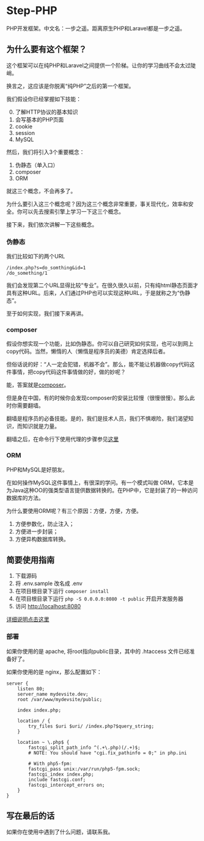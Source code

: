 # Step-PHP

PHP开发框架。中文名：一步之遥。距离原生PHP和Laravel都是一步之遥。

## 为什么要有这个框架？

这个框架可以在纯PHP和Laravel之间提供一个阶梯。让你的学习曲线不会太过陡峭。

换言之，这应该是你脱离“纯PHP”之后的第一个框架。

我们假设你已经掌握如下技能：

0. 了解HTTP协议的基本知识
0. 会写基本的PHP页面
1. cookie
2. session
3. MySQL

然后，我们将引入3个重要概念：

1. 伪静态（单入口）
2. composer
3. ORM

就这三个概念，不会再多了。

为什么要引入这三个概念呢？因为这三个概念非常重要，事关现代化，效率和安全。你可以先去搜索引擎上学习一下这三个概念。

接下来，我们依次讲解一下这些概念。

### 伪静态

我们比较如下的两个URL

    /index.php?s=do_somthing&id=1
    /do_something/1

我们会发现第二个URL显得比较“专业”。在很久很久以前，只有纯html静态页面才具有这种URL。后来，人们通过PHP也可以实现这种URL，于是就称之为“伪静态”。

至于如何实现，我们接下来再讲。

### composer

假设你想实现一个功能，比如伪静态。你可以自己研究如何实现，也可以到网上copy代码。当然，懒惰的人（懒惰是程序员的美德）肯定选择后者。

但俗话说的好：“人一定会犯错，机器不会”。那么，能不能让机器做copy代码这件事情，把copy代码这件事情做的好，做的妙呢？

能，答案就是[composer](https://getcomposer.org/)。

但是身在中国，有的时候你会发现composer的安装比较慢（很慢很慢）。那么此时你需要翻墙。

翻墙是程序员的必备技能。是的，我们是技术人员，我们不惧艰险，我们渴望知识，而知识就是力量。

翻墙之后，在命令行下使用代理的步骤参见[这里](http://picasso250.github.io/2015/04/03/agent.html)

### ORM

PHP和MySQL是好朋友。

在如何操作MySQL这件事情上，有很深的学问。有一个模式叫做 ORM，它本是为Java这种OO的强类型语言提供数据转换的。在PHP中，它是封装了的一种访问数据库的方法。

为什么要使用ORM呢？有三个原因：方便，方便，方便。

1. 方便参数化，防止注入；
2. 方便进一步封装；
3. 方便异构数据库转换。

## 简要使用指南

1. 下载源码
1. 将 .env.sample 改名成 .env
2. 在项目根目录下运行 `composer install`
2. 在项目根目录下运行 `php -S 0.0.0.0:8080 -t public` 开启开发服务器
3. 访问 [http://localhost:8080](http://localhost:8080)

[详细说明点击这里](doc.md)

### 部署

如果你使用的是 apache, 将root指向public目录，其中的 .htaccess 文件已经准备好了。

如果你使用的是 nginx，那么配置如下：

    server {
        listen 80;
        server_name mydevsite.dev;
        root /var/www/mydevsite/public;

        index index.php;

        location / {
            try_files $uri $uri/ /index.php?$query_string;
        }

        location ~ \.php$ {
            fastcgi_split_path_info ^(.+\.php)(/.+)$;
            # NOTE: You should have "cgi.fix_pathinfo = 0;" in php.ini

            # With php5-fpm:
            fastcgi_pass unix:/var/run/php5-fpm.sock;
            fastcgi_index index.php;
            include fastcgi.conf;
            fastcgi_intercept_errors on;
        }
    }

## 写在最后的话

如果你在使用中遇到了什么问题，请联系我。
